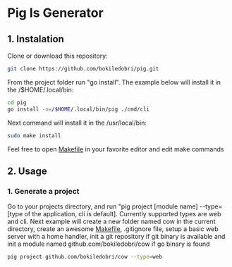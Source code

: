 # Pig Is Generator

## 1. Instalation
   Clone or download this repository:
   ```bash
   git clone https://github.com/bokiledobri/pig.git
   ```
   From the project folder run "go install". The example below will install it in the /$HOME/.local/bin:

   ```bash
   cd pig
   go install -o=/$HOME/.local/bin/pig ./cmd/cli
   ```
    
   Next command will install it in the /usr/local/bin:

   ```bash
   sudo make install
   ```

   Feel free to open [Makefile](https://www.alexedwards.net/blog/a-time-saving-makefile-for-your-go-projects) in your favorite editor and edit make commands

## 2. Usage
### 1. Generate a project
   Go to your projects directory, and run "pig project [module name] --type=[type of the application, cli is default].
   Currently supported types are web and cli. Next example will create a new folder named cow in the current directory, create an awesome [Makefile](https://www.alexedwards.net/blog/a-time-saving-makefile-for-your-go-projects),
   .gitignore file, setup a basic web server with a home handler, init a git repository if git binary is available and init a module named github.com/bokiledobri/cow
   if go binary is found
   ```bash
   pig project github.com/bokiledobri/cow --type=web
   ```
